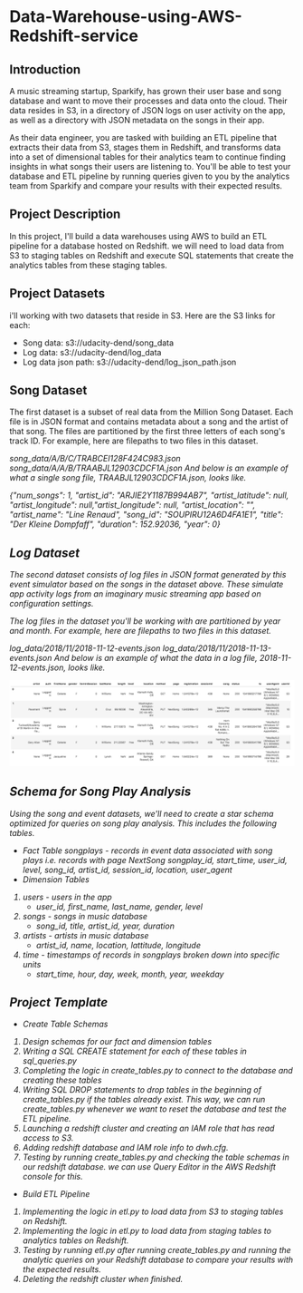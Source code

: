 # Data-Warehouse-using-AWS-Redshift-service

## Introduction
A music streaming startup, Sparkify, has grown their user base and song database and want to move their processes and data onto the cloud. Their data resides in S3, in a directory of JSON logs on user activity on the app, as well as a directory with JSON metadata on the songs in their app.

As their data engineer, you are tasked with building an ETL pipeline that extracts their data from S3, stages them in Redshift, and transforms data into a set of dimensional tables for their analytics team to continue finding insights in what songs their users are listening to. You'll be able to test your database and ETL pipeline by running queries given to you by the analytics team from Sparkify and compare your results with their expected results.

## Project Description
In this project, I'll build a  data warehouses using AWS to build an ETL pipeline for a database hosted on Redshift. we will need to load data from S3 to staging tables on Redshift and execute SQL statements that create the analytics tables from these staging tables.

## Project Datasets
i'll working with two datasets that reside in S3. Here are the S3 links for each:

- Song data: s3://udacity-dend/song_data
- Log data: s3://udacity-dend/log_data
- Log data json path: s3://udacity-dend/log_json_path.json

## Song Dataset
The first dataset is a subset of real data from the Million Song Dataset. Each file is in JSON format and contains metadata about a song and the artist of that song. The files are partitioned by the first three letters of each song's track ID. For example, here are filepaths to two files in this dataset.

<em>song_data/A/B/C/TRABCEI128F424C983.json<em>
<em>song_data/A/A/B/TRAABJL12903CDCF1A.json<em>
And below is an example of what a single song file, <em>TRAABJL12903CDCF1A.json<em>, looks like.

<em>{"num_songs": 1, "artist_id": "ARJIE2Y1187B994AB7", "artist_latitude": null, "artist_longitude": null,"artist_longitude": null, "artist_location": "", "artist_name": "Line Renaud", "song_id": "SOUPIRU12A6D4FA1E1", "title": "Der Kleine Dompfaff", "duration": 152.92036, "year": 0}<em>



## Log Dataset
The second dataset consists of log files in JSON format generated by this event simulator based on the songs in the dataset above. These simulate app activity logs from an imaginary music streaming app based on configuration settings.

The log files in the dataset you'll be working with are partitioned by year and month. For example, here are filepaths to two files in this dataset.

<em>log_data/2018/11/2018-11-12-events.json<em>
<em>log_data/2018/11/2018-11-13-events.json<em>
And below is an example of what the data in a log file, 2018-11-12-events.json, looks like.

![](Data/log-data.png)

## Schema for Song Play Analysis
Using the song and event datasets, we'll need to create a star schema optimized for queries on song play analysis. This includes the following tables.

- Fact Table
songplays - records in event data associated with song plays i.e. records with page NextSong
songplay_id, start_time, user_id, level, song_id, artist_id, session_id, location, user_agent
- Dimension Tables
1. users - users in the app
    - user_id, first_name, last_name, gender, level
2. songs - songs in music database
    - song_id, title, artist_id, year, duration
3. artists - artists in music database
    - artist_id, name, location, lattitude, longitude
4. time - timestamps of records in songplays broken down into specific units
    - start_time, hour, day, week, month, year, weekday

## Project Template
  
- Create Table Schemas
1. Design schemas for our fact and dimension tables
2. Writing a SQL CREATE statement for each of these tables in sql_queries.py
3. Completing the logic in create_tables.py to connect to the database and creating these tables
4. Writing SQL DROP statements to drop tables in the beginning of create_tables.py if the tables already exist. This way, we can run create_tables.py whenever we want to reset the database and test the ETL pipeline.
5. Launching a redshift cluster and creating an IAM role that has read access to S3.
6. Adding redshift database and IAM role info to dwh.cfg.
7. Testing by running create_tables.py and checking the table schemas in our redshift database. we can use Query Editor in the AWS Redshift console for this.
  
- Build ETL Pipeline
1. Implementing the logic in etl.py to load data from S3 to staging tables on Redshift.
2. Implementing the logic in etl.py to load data from staging tables to analytics tables on Redshift.
3. Testing by running etl.py after running create_tables.py and running the analytic queries on your Redshift database to compare your results with the expected results.
4. Deleting the redshift cluster when finished.

